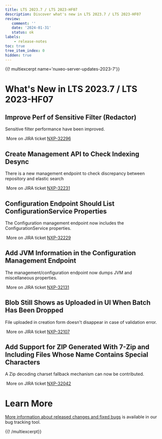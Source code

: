 ```yaml
---
title: LTS 2023.7 / LTS 2023-HF07
description: Discover what's new in LTS 2023.7 / LTS 2023-HF07
review:
   comment: ''
   date: '2024-01-31'
   status: ok
labels:
    - release-notes
toc: true
tree_item_index: 0
hidden: true
---
```


{{! multiexcerpt name='nuxeo-server-updates-2023-7'}}
# What's New in LTS 2023.7 / LTS 2023-HF07

## Improve Perf of Sensitive Filter (Redactor)


Sensitive filter performance have been improved.

<i class="fa fa-long-arrow-right" aria-hidden="true"></i>&nbsp;More on JIRA ticket [NXP-32296](https://jira.nuxeo.com/browse/NXP-32296)

## Create Management API to Check Indexing Desync


There is a new management endpoint to check discrepancy between repository and elastic search

<i class="fa fa-long-arrow-right" aria-hidden="true"></i>&nbsp;More on JIRA ticket [NXP-32231](https://jira.nuxeo.com/browse/NXP-32231)

## Configuration Endpoint Should List ConfigurationService Properties


The Configuration management endpoint now includes the ConfigurationService properties.

<i class="fa fa-long-arrow-right" aria-hidden="true"></i>&nbsp;More on JIRA ticket [NXP-32229](https://jira.nuxeo.com/browse/NXP-32229)

## Add JVM Information in the Configuration Management Endpoint


The management/configuration endpoint now dumps JVM and miscellaneous properties.

<i class="fa fa-long-arrow-right" aria-hidden="true"></i>&nbsp;More on JIRA ticket [NXP-32131](https://jira.nuxeo.com/browse/NXP-32131)

## Blob Still Shows as Uploaded in UI When Batch Has Been Dropped


File uploaded in creation form doesn't disappear in case of validation error.

<i class="fa fa-long-arrow-right" aria-hidden="true"></i>&nbsp;More on JIRA ticket [NXP-32107](https://jira.nuxeo.com/browse/NXP-32107)

## Add Support for ZIP Generated With 7-Zip and Including Files Whose Name Contains Special Characters


A Zip decoding charset fallback mechanism can now be contributed.

<i class="fa fa-long-arrow-right" aria-hidden="true"></i>&nbsp;More on JIRA ticket [NXP-32042](https://jira.nuxeo.com/browse/NXP-32042)


# Learn More

[More information about released changes and fixed bugs](https://jira.nuxeo.com/secure/ReleaseNote.jspa?projectId=10011&version=22669) is available in our bug tracking tool.

{{! /multiexcerpt}}
